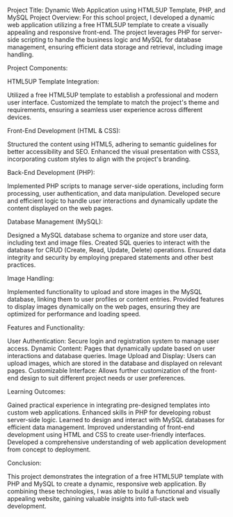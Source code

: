 Project Title: Dynamic Web Application using HTML5UP Template, PHP, and MySQL
Project Overview:
For this school project, I developed a dynamic web application utilizing a free HTML5UP template to create a visually appealing and responsive front-end. The project leverages PHP for server-side scripting to handle the business logic and MySQL for database management, ensuring efficient data storage and retrieval, including image handling.

Project Components:

HTML5UP Template Integration:

Utilized a free HTML5UP template to establish a professional and modern user interface.
Customized the template to match the project's theme and requirements, ensuring a seamless user experience across different devices.

Front-End Development (HTML & CSS):

Structured the content using HTML5, adhering to semantic guidelines for better accessibility and SEO.
Enhanced the visual presentation with CSS3, incorporating custom styles to align with the project's branding.

Back-End Development (PHP):

Implemented PHP scripts to manage server-side operations, including form processing, user authentication, and data manipulation.
Developed secure and efficient logic to handle user interactions and dynamically update the content displayed on the web pages.

Database Management (MySQL):

Designed a MySQL database schema to organize and store user data, including text and image files.
Created SQL queries to interact with the database for CRUD (Create, Read, Update, Delete) operations.
Ensured data integrity and security by employing prepared statements and other best practices.

Image Handling:

Implemented functionality to upload and store images in the MySQL database, linking them to user profiles or content entries.
Provided features to display images dynamically on the web pages, ensuring they are optimized for performance and loading speed.

Features and Functionality:

User Authentication: Secure login and registration system to manage user access.
Dynamic Content: Pages that dynamically update based on user interactions and database queries.
Image Upload and Display: Users can upload images, which are stored in the database and displayed on relevant pages.
Customizable Interface: Allows further customization of the front-end design to suit different project needs or user preferences.

Learning Outcomes:

Gained practical experience in integrating pre-designed templates into custom web applications.
Enhanced skills in PHP for developing robust server-side logic.
Learned to design and interact with MySQL databases for efficient data management.
Improved understanding of front-end development using HTML and CSS to create user-friendly interfaces.
Developed a comprehensive understanding of web application development from concept to deployment.

Conclusion:

This project demonstrates the integration of a free HTML5UP template with PHP and MySQL to create a dynamic, responsive web application. By combining these technologies, I was able to build a functional and visually appealing website, gaining valuable insights into full-stack web development.


